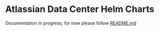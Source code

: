 # Atlassian Data Center Helm Charts

Documentation in progress, for now please follow [README.md](https://github.com/atlassian-labs/data-center-helm-charts/blob/master/README.md)

